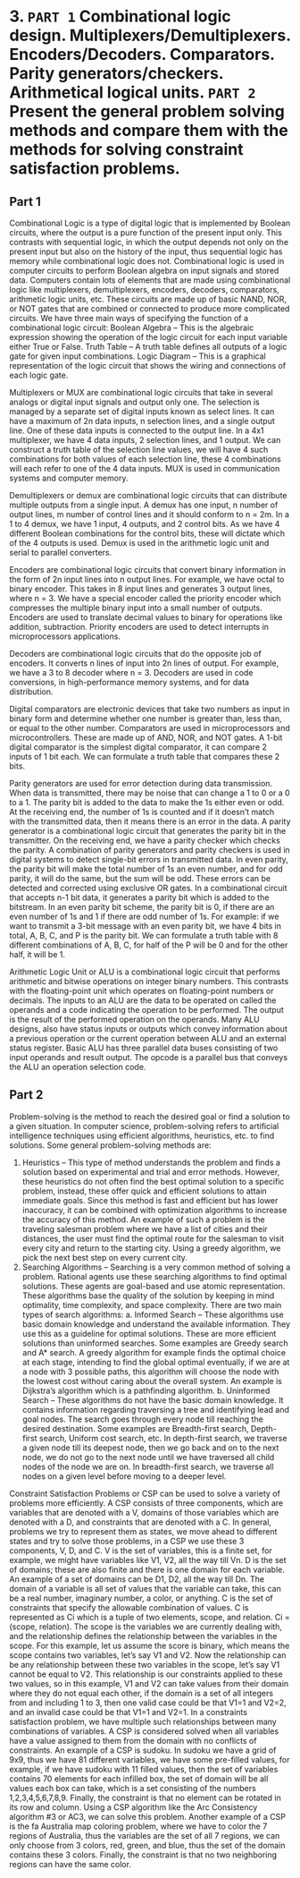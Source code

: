 # 3. `PART 1` Combinational logic design. Multiplexers/Demultiplexers. Encoders/Decoders. Comparators. Parity generators/checkers. Arithmetical logical units. `PART 2` Present the general problem solving methods and compare them with the methods for solving constraint satisfaction problems.

## Part 1

Combinational Logic is a type of digital logic that is implemented by Boolean circuits, where the output is a pure function of the present input only. This contrasts with sequential logic, in which the output depends not only on the present input but also on the history of the input, thus sequential logic has memory while combinational logic does not. Combinational logic is used in computer circuits to perform Boolean algebra on input signals and stored data. Computers contain lots of elements that are made using combinational logic like multiplexers, demultiplexers, encoders, decoders, comparators, arithmetic logic units, etc. These circuits are made up of basic NAND, NOR, or NOT gates that are combined or connected to produce more complicated circuits. We have three main ways of specifying the function of a combinational logic circuit:
Boolean Algebra – This is the algebraic expression showing the operation of the logic circuit for each input variable either True or False.
Truth Table – A truth table defines all outputs of a logic gate for given input combinations.
Logic Diagram – This is a graphical representation of the logic circuit that shows the wiring and connections of each logic gate.

Multiplexers or MUX are combinational logic circuits that take in several analogs or digital input signals and output only one. The selection is managed by a separate set of digital inputs known as select lines. It can have a maximum of 2n data inputs, n selection lines, and a single output line. One of these data inputs is connected to the output line. In a 4x1 multiplexer, we have 4 data inputs, 2 selection lines, and 1 output. We can construct a truth table of the selection line values, we will have 4 such combinations for both values of each selection line, these 4 combinations will each refer to one of the 4 data inputs. MUX is used in communication systems and computer memory.

Demultiplexers or demux are combinational logic circuits that can distribute multiple outputs from a single input. A demux has one input, n number of output lines, m number of control lines and it should conform to n = 2m. In a 1 to 4 demux, we have 1 input, 4 outputs, and 2 control bits. As we have 4 different Boolean combinations for the control bits, these will dictate which of the 4 outputs is used. Demux is used in the arithmetic logic unit and serial to parallel converters.

Encoders are combinational logic circuits that convert binary information in the form of 2n input lines into n output lines. For example, we have octal to binary encoder. This takes in 8 input lines and generates 3 output lines, where n = 3. We have a special encoder called the priority encoder which compresses the multiple binary input into a small number of outputs. Encoders are used to translate decimal values to binary for operations like addition, subtraction. Priority encoders are used to detect interrupts in microprocessors applications.

Decoders are combinational logic circuits that do the opposite job of encoders. It converts n lines of input into 2n lines of output. For example, we have a 3 to 8 decoder where n = 3. Decoders are used in code conversions, in high-performance memory systems, and for data distribution.

Digital comparators are electronic devices that take two numbers as input in binary form and determine whether one number is greater than, less than, or equal to the other number. Comparators are used in microprocessors and microcontrollers. These are made up of AND, NOR, and NOT gates. A 1-bit digital comparator is the simplest digital comparator, it can compare 2 inputs of 1 bit each. We can formulate a truth table that compares these 2 bits.

Parity generators are used for error detection during data transmission. When data is transmitted, there may be noise that can change a 1 to 0 or a 0 to a 1. The parity bit is added to the data to make the 1s either even or odd. At the receiving end, the number of 1s is counted and if it doesn’t match with the transmitted data, then it means there is an error in the data. A parity generator is a combinational logic circuit that generates the parity bit in the transmitter. On the receiving end, we have a parity checker which checks the parity. A combination of parity generators and parity checkers is used in digital systems to detect single-bit errors in transmitted data. In even parity, the parity bit will make the total number of 1s an even number, and for odd parity, it will do the same, but the sum will be odd. These errors can be detected and corrected using exclusive OR gates. In a combinational circuit that accepts n-1 bit data, it generates a parity bit which is added to the bitstream. In an even parity bit scheme, the parity bit is 0, if there are an even number of 1s and 1 if there are odd number of 1s. For example: if we want to transmit a 3-bit message with an even parity bit, we have 4 bits in total, A, B, C, and P is the parity bit. We can formulate a truth table with 8 different combinations of A, B, C, for half of the P will be 0 and for the other half, it will be 1.

Arithmetic Logic Unit or ALU is a combinational logic circuit that performs arithmetic and bitwise operations on integer binary numbers. This contrasts with the floating-point unit which operates on floating-point numbers or decimals. The inputs to an ALU are the data to be operated on called the operands and a code indicating the operation to be performed. The output is the result of the performed operation on the operands. Many ALU designs, also have status inputs or outputs which convey information about a previous operation or the current operation between ALU and an external status register. Basic ALU has three parallel data buses consisting of two input operands and result output. The opcode is a parallel bus that conveys the ALU an operation selection code.

## Part 2

Problem-solving is the method to reach the desired goal or find a solution to a given situation. In computer science, problem-solving refers to artificial intelligence techniques using efficient algorithms, heuristics, etc. to find solutions. Some general problem-solving methods are:

1.  Heuristics – This type of method understands the problem and finds a solution based on experimental and trial and error methods. However, these heuristics do not often find the best optimal solution to a specific problem, instead, these offer quick and efficient solutions to attain immediate goals. Since this method is fast and efficient but has lower inaccuracy, it can be combined with optimization algorithms to increase the accuracy of this method. An example of such a problem is the traveling salesman problem where we have a list of cities and their distances, the user must find the optimal route for the salesman to visit every city and return to the starting city. Using a greedy algorithm, we pick the next best step on every current city.
2.  Searching Algorithms – Searching is a very common method of solving a problem. Rational agents use these searching algorithms to find optimal solutions. These agents are goal-based and use atomic representation. These algorithms base the quality of the solution by keeping in mind optimality, time complexity, and space complexity. There are two main types of search algorithms:
    a. Informed Search – These algorithms use basic domain knowledge and understand the available information. They use this as a guideline for optimal solutions. These are more efficient solutions than uninformed searches. Some examples are Greedy search and A\* search. A greedy algorithm for example finds the optimal choice at each stage, intending to find the global optimal eventually, if we are at a node with 3 possible paths, this algorithm will choose the node with the lowest cost without caring about the overall system. An example is Dijkstra’s algorithm which is a pathfinding algorithm.
    b. Uninformed Search – These algorithms do not have the basic domain knowledge. It contains information regarding traversing a tree and identifying lead and goal nodes. The search goes through every node till reaching the desired destination. Some examples are Breadth-first search, Depth-first search, Uniform cost search, etc. In depth-first search, we traverse a given node till its deepest node, then we go back and on to the next node, we do not go to the next node until we have traversed all child nodes of the node we are on. In breadth-first search, we traverse all nodes on a given level before moving to a deeper level.

Constraint Satisfaction Problems or CSP can be used to solve a variety of problems more efficiently. A CSP consists of three components, which are variables that are denoted with a V, domains of those variables which are denoted with a D, and constraints that are denoted with a C. In general, problems we try to represent them as states, we move ahead to different states and try to solve those problems, in a CSP we use these 3 components, V, D, and C. V is the set of variables, this is a finite set, for example, we might have variables like V1, V2, all the way till Vn. D is the set of domains; these are also finite and there is one domain for each variable. An example of a set of domains can be D1, D2, all the way till Dn. The domain of a variable is all set of values that the variable can take, this can be a real number, imaginary number, a color, or anything. C is the set of constraints that specify the allowable combination of values. C is represented as Ci which is a tuple of two elements, scope, and relation. Ci = (scope, relation). The scope is the variables we are currently dealing with, and the relationship defines the relationship between the variables in the scope.
For this example, let us assume the score is binary, which means the scope contains two variables, let’s say V1 and V2. Now the relationship can be any relationship between these two variables in the scope, let’s say V1 cannot be equal to V2. This relationship is our constraints applied to these two values, so in this example, V1 and V2 can take values from their domain where they do not equal each other, if the domain is a set of all integers from and including 1 to 3, then one valid case could be that V1=1 and V2=2, and an invalid case could be that V1=1 and V2=1. In a constraints satisfaction problem, we have multiple such relationships between many combinations of variables. A CSP is considered solved when all variables have a value assigned to them from the domain with no conflicts of constraints. An example of a CSP is sudoku. In sudoku we have a grid of 9x9, thus we have 81 different variables, we have some pre-filled values, for example, if we have sudoku with 11 filled values, then the set of variables contains 70 elements for each infilled box, the set of domain will be all values each box can take, which is a set consisting of the numbers 1,2,3,4,5,6,7,8,9. Finally, the constraint is that no element can be rotated in its row and column. Using a CSP algorithm like the Arc Consistency algorithm #3 or AC3, we can solve this problem. Another example of a CSP is the fa Australia map coloring problem, where we have to color the 7 regions of Australia, thus the variables are the set of all 7 regions, we can only choose from 3 colors, red, green, and blue, thus the set of the domain contains these 3 colors. Finally, the constraint is that no two neighboring regions can have the same color.
